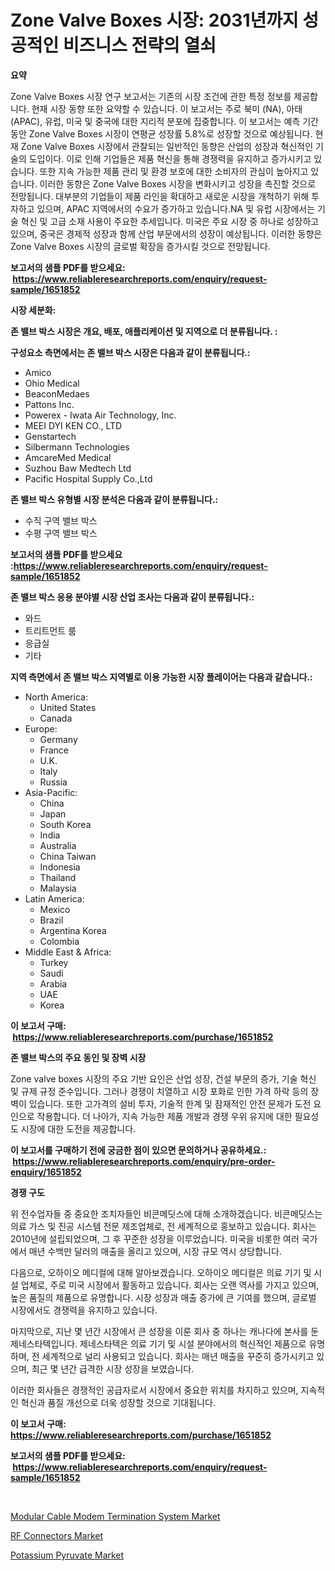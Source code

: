 <p><h1>Zone Valve Boxes 시장: 2031년까지 성공적인 비즈니스 전략의 열쇠</h1></p><p><strong>요약</strong></p>
<p><p>Zone Valve Boxes 시장 연구 보고서는 기존의 시장 조건에 관한 특정 정보를 제공합니다. 현재 시장 동향 또한 요약할 수 있습니다. 이 보고서는 주로 북미 (NA), 아태 (APAC), 유럽, 미국 및 중국에 대한 지리적 분포에 집중합니다. 이 보고서는 예측 기간 동안 Zone Valve Boxes 시장이 연평균 성장률 5.8%로 성장할 것으로 예상됩니다. 현재 Zone Valve Boxes 시장에서 관찰되는 일반적인 동향은 산업의 성장과 혁신적인 기술의 도입이다. 이로 인해 기업들은 제품 혁신을 통해 경쟁력을 유지하고 증가시키고 있습니다. 또한 지속 가능한 제품 관리 및 환경 보호에 대한 소비자의 관심이 높아지고 있습니다. 이러한 동향은 Zone Valve Boxes 시장을 변화시키고 성장을 촉진할 것으로 전망됩니다. 대부분의 기업들이 제품 라인을 확대하고 새로운 시장을 개척하기 위해 투자하고 있으며, APAC 지역에서의 수요가 증가하고 있습니다.NA 및 유럽 시장에서는 기술 혁신 및 고급 소재 사용이 주요한 추세입니다. 미국은 주요 시장 중 하나로 성장하고 있으며, 중국은 경제적 성장과 함께 산업 부문에서의 성장이 예상됩니다. 이러한 동향은 Zone Valve Boxes 시장의 글로벌 확장을 증가시킬 것으로 전망됩니다.</p></p>
<p><strong>보고서의 샘플 PDF를 받으세요: &nbsp;<a href="https://www.reliableresearchreports.com/enquiry/request-sample/1651852">https://www.reliableresearchreports.com/enquiry/request-sample/1651852</a></strong></p>
<p><strong>시장 세분화:</strong></p>
<p><strong> 존 밸브 박스 시장은 개요, 배포, 애플리케이션 및 지역으로 더 분류됩니다. :</strong></p>
<p><strong>구성요소 측면에서는 존 밸브 박스 시장은 다음과 같이 분류됩니다.:</strong></p>
<p><ul><li>Amico</li><li>Ohio Medical</li><li>BeaconMedaes</li><li>Pattons Inc.</li><li>Powerex - Iwata Air Technology, Inc.</li><li>MEEI DYI KEN CO., LTD</li><li>Genstartech</li><li>Silbermann Technologies</li><li>AmcareMed Medical</li><li>Suzhou Baw Medtech Ltd</li><li>Pacific Hospital Supply Co.,Ltd</li></ul></p>
<p><strong> 존 밸브 박스 유형별 시장 분석은 다음과 같이 분류됩니다.:</strong></p>
<p><ul><li>수직 구역 밸브 박스</li><li>수평 구역 밸브 박스</li></ul></p>
<p><strong>보고서의 샘플 PDF를 받으세요 :<a href="https://www.reliableresearchreports.com/enquiry/request-sample/1651852">https://www.reliableresearchreports.com/enquiry/request-sample/1651852</a></strong></p>
<p><strong> 존 밸브 박스 응용 분야별 시장 산업 조사는 다음과 같이 분류됩니다.:</strong></p>
<p><ul><li>와드</li><li>트리트먼트 룸</li><li>응급실</li><li>기타</li></ul></p>
<p><strong>지역 측면에서 존 밸브 박스 지역별로 이용 가능한 시장 플레이어는 다음과 같습니다.:</strong></p>
<p><ul>
    <li>
        North America:
        <ul>
            <li>United States</li>
            <li>Canada</li>
        </ul>
    </li>
    <li>
        Europe:
        <ul>
            <li>Germany</li>
            <li>France</li>
            <li>U.K.</li>
            <li>Italy</li>
            <li>Russia</li>
        </ul>
    </li>
    <li>
        Asia-Pacific:
        <ul>
            <li>China</li>
            <li>Japan</li>
            <li>South Korea</li>
            <li>India</li>
            <li>Australia</li>
            <li>China Taiwan</li>
            <li>Indonesia</li>
            <li>Thailand</li>
            <li>Malaysia</li>
        </ul>
    </li>
    <li>
        Latin America:
        <ul>
            <li>Mexico</li>
            <li>Brazil</li>
            <li>Argentina Korea</li>
            <li>Colombia</li>
        </ul>
    </li>
    <li>
        Middle East & Africa:
        <ul>
            <li>Turkey</li>
            <li>Saudi</li>
            <li>Arabia</li>
            <li>UAE</li>
            <li>Korea</li>
        </ul>
    </li>
    </ul></p>
<p><strong>이 보고서 구매: &nbsp;<a href="https://www.reliableresearchreports.com/purchase/1651852">https://www.reliableresearchreports.com/purchase/1651852</a></strong></p>
<p><strong>존 밸브 박스의 주요 동인 및 장벽 시장</strong></p>
<p><p>Zone valve boxes 시장의 주요 기반 요인은 산업 성장, 건설 부문의 증가, 기술 혁신 및 규제 규정 준수입니다. 그러나 경쟁이 치열하고 시장 포화로 인한 가격 하락 등의 장벽이 있습니다. 또한 고가격의 설비 투자, 기술적 한계 및 잠재적인 안전 문제가 도전 요인으로 작용합니다. 더 나아가, 지속 가능한 제품 개발과 경쟁 우위 유지에 대한 필요성도 시장에 대한 도전을 제공합니다.</p></p>
<p><strong>이 보고서를 구매하기 전에 궁금한 점이 있으면 문의하거나 공유하세요.: &nbsp;<a href="https://www.reliableresearchreports.com/enquiry/pre-order-enquiry/1651852">https://www.reliableresearchreports.com/enquiry/pre-order-enquiry/1651852</a></strong></p>
<p><strong>경쟁 구도</strong></p>
<p><p>위 전수업자들 중 중요한 조치자들인 비콘메딧스에 대해 소개하겠습니다. 비콘메딧스는 의료 가스 및 진공 시스템 전문 제조업체로, 전 세계적으로 홍보하고 있습니다. 회사는 2010년에 설립되었으며, 그 후 꾸준한 성장을 이루었습니다. 미국을 비롯한 여러 국가에서 매년 수백만 달러의 매출을 올리고 있으며, 시장 규모 역시 상당합니다.</p><p>다음으로, 오하이오 메디컬에 대해 알아보겠습니다. 오하이오 메디컬은 의료 기기 및 시설 업체로, 주로 미국 시장에서 활동하고 있습니다. 회사는 오랜 역사를 가지고 있으며, 높은 품질의 제품으로 유명합니다. 시장 성장과 매출 증가에 큰 기여를 했으며, 글로벌 시장에서도 경쟁력을 유지하고 있습니다.</p><p>마지막으로, 지난 몇 년간 시장에서 큰 성장을 이룬 회사 중 하나는 캐나다에 본사를 둔 제네스타텍입니다. 제네스타텍은 의료 기기 및 시설 분야에서의 혁신적인 제품으로 유명하며, 전 세계적으로 널리 사용되고 있습니다. 회사는 매년 매출을 꾸준히 증가시키고 있으며, 최근 몇 년간 급격한 시장 성장을 보였습니다.</p><p>이러한 회사들은 경쟁적인 공급자로서 시장에서 중요한 위치를 차지하고 있으며, 지속적인 혁신과 품질 개선으로 더욱 성장할 것으로 기대됩니다.</p></p>
<p><strong>이 보고서 구매: &nbsp; <a href="https://www.reliableresearchreports.com/purchase/1651852">https://www.reliableresearchreports.com/purchase/1651852</a></strong></p>
<p><strong>보고서의 샘플 PDF를 받으세요: &nbsp;<a href="https://www.reliableresearchreports.com/enquiry/request-sample/1651852">https://www.reliableresearchreports.com/enquiry/request-sample/1651852</a></strong><strong></strong></p>
<p>&nbsp;</p>
<p><p><a href="https://github.com/nancykennedykellievqfqt2/Market-Research-Report-List-1/blob/main/modular-cable-modem-termination-system-market.md">Modular Cable Modem Termination System Market</a></p><p><a href="https://github.com/seekum/Market-Research-Report-List-2/blob/main/rf-connectors-market.md">RF Connectors Market</a></p><p><a href="https://iodized-pantydraco-05c.notion.site/Potassium-Pyruvate-Market-A-Comprehensive-Report-of-its-Market-Share-Growth-Trends-2024-2031-2864dd0dd44044d7ac0cb654f935daec">Potassium Pyruvate Market</a></p></p>